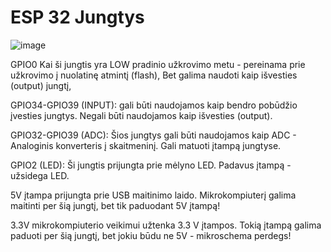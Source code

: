 # ESP 32 Jungtys


![image](https://user-images.githubusercontent.com/67558835/178195104-90e04b1e-1ec0-42ae-ae38-547738328c7c.png)

GPIO0 Kai ši jungtis yra LOW pradinio užkrovimo metu - pereinama prie užkrovimo į nuolatinę atmintį (flash), Bet galima naudoti kaip išvesties (output) jungtį,

GPIO34-GPIO39 (INPUT): gali būti naudojamos kaip bendro pobūdžio įvesties jungtys. Negali būti naudojamos kaip išvesties (output).

GPIO32-GPIO39 (ADC): Šios jungtys gali būti naudojamos kaip ADC - Analoginis konverteris į skaitmeninį. Gali matuoti įtampą jungtyse.

GPIO2 (LED): Ši jungtis prijungta prie mėlyno LED. Padavus įtampą - užsidega LED.

5V įtampa prijungta prie USB maitinimo laido. Mikrokompiuterį galima maitinti per šią jungtį, bet tik paduodant 5V įtampą!

3.3V mikrokompiuterio veikimui užtenka 3.3 V įtampos. Tokią įtampą galima paduoti per šią jungtį, bet jokiu būdu ne 5V - mikroschema perdegs!
